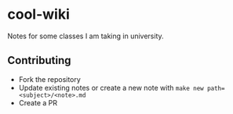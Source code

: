 # cool-wiki

Notes for some classes I am taking in university.

## Contributing

- Fork the repository
- Update existing notes or create a new note with `make new path=<subject>/<note>.md`
- Create a PR
